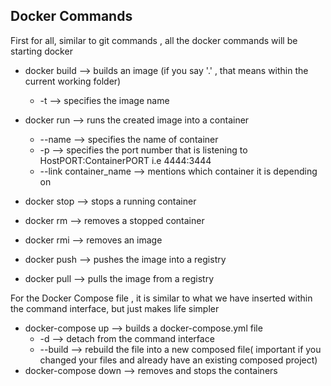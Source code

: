 ## Docker Commands

First for all, similar to git commands , all the docker commands will be starting docker

- docker build --> builds an image (if you say '.' , that means within the current working folder)

  - -t --> specifies the image name

- docker run --> runs the created image into a container

  - --name --> specifies the name of container
  - -p --> specifies the port number that is listening to
    HostPORT:ContainerPORT i.e 4444:3444
  - --link container_name --> mentions which container it is depending on

- docker stop --> stops a running container
- docker rm --> removes a stopped container
- docker rmi --> removes an image
- docker push --> pushes the image into a registry
- docker pull --> pulls the image from a registry

For the Docker Compose file , it is similar to what we have inserted within the command interface, but just makes life simpler

- docker-compose up --> builds a docker-compose.yml file
  - -d --> detach from the command interface
  - --build --> rebuild the file into a new composed file( important if you changed your files and already have an existing composed project)
- docker-compose down --> removes and stops the containers
